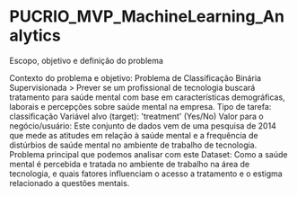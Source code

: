 # PUCRIO_MVP_MachineLearning_Analytics

Escopo, objetivo e definição do problema

Contexto do problema e objetivo: Problema de Classificação Binária Supervisionada > Prever se um profissional de tecnologia buscará tratamento para saúde mental com base em características demográficas, laborais e percepções sobre saúde mental na empresa.
Tipo de tarefa: classificação
Variável alvo (target): 'treatment' (Yes/No)
Valor para o negócio/usuário: Este conjunto de dados vem de uma pesquisa de 2014 que mede as atitudes em relação à saúde mental e a frequência de distúrbios de saúde mental no ambiente de trabalho de tecnologia. Problema principal que podemos analisar com este Dataset: Como a saúde mental é percebida e tratada no ambiente de trabalho na área de tecnologia, e quais fatores influenciam o acesso a tratamento e o estigma relacionado a questões mentais.
